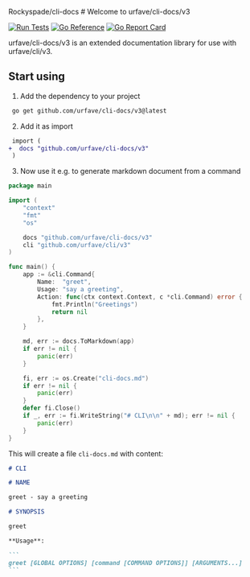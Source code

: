  Rockyspade/cli-docs # Welcome to urfave/cli-docs/v3

[![Run Tests](https://github.com/urfave/cli-docs/actions/workflows/main.yml/badge.svg)](https://github.com/urfave/cli-docs/actions/workflows/main.yml)
[![Go Reference](https://pkg.go.dev/badge/github.com/urfave/cli-docs/v3.svg)](https://pkg.go.dev/github.com/urfave/cli-docs/v3)
[![Go Report Card](https://goreportcard.com/badge/github.com/urfave/cli-docs/v3)](https://goreportcard.com/report/github.com/urfave/cli-docs/v3)

urfave/cli-docs/v3 is an extended documentation library for use with urfave/cli/v3.

## Start using

1. Add the dependency to your project

```sh
 go get github.com/urfave/cli-docs/v3@latest
 ```

2. Add it as import

```diff
 import (
+  docs "github.com/urfave/cli-docs/v3"
 )
```

3. Now use it e.g. to generate markdown document from a command

```go
package main

import (
    "context"
    "fmt"
    "os"

    docs "github.com/urfave/cli-docs/v3"
    cli "github.com/urfave/cli/v3"
)

func main() {
    app := &cli.Command{
        Name:  "greet",
        Usage: "say a greeting",
        Action: func(ctx context.Context, c *cli.Command) error {
            fmt.Println("Greetings")
            return nil
        },
    }

    md, err := docs.ToMarkdown(app)
    if err != nil {
        panic(err)
    }

    fi, err := os.Create("cli-docs.md")
    if err != nil {
        panic(err)
    }
    defer fi.Close()
    if _, err := fi.WriteString("# CLI\n\n" + md); err != nil {
        panic(err)
    }
}
```

This will create a file `cli-docs.md` with content:

````md
# CLI

# NAME

greet - say a greeting

# SYNOPSIS

greet

**Usage**:

```
greet [GLOBAL OPTIONS] [command [COMMAND OPTIONS]] [ARGUMENTS...]
```

````
